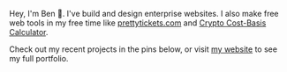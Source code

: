 <!--
**benhurley/benhurley** is a ✨ _special_ ✨ repository because its `README.md` (this file) appears on your GitHub profile. 
-->

Hey, I'm Ben 👋. I've build and design enterprise websites. I also make free web tools in my free time like [prettytickets.com](https://prettytickets.com) and [Crypto Cost-Basis Calculator](https://github.com/daily-harvest/dh-shopify/pull/829).

Check out my recent projects in the pins below, or visit [my website](https://benhurley.dev) to see my full portfolio.
